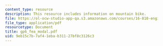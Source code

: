 ```yaml
---
content_type: resource
description: This resource includes information on mountain bike.
file: https://ol-ocw-studio-app-qa.s3.amazonaws.com/courses/16-810-engineering-design-and-rapid-prototyping-january-iap-2005/9eb15c7b7af41ebab31127bf8c3126c3_gp6_fea_modal.pdf
file_type: application/pdf
resourcetype: Document
title: gp6_fea_modal.pdf
uid: 9eb15c7b-7af4-1eba-b311-27bf8c3126c3
---
```


